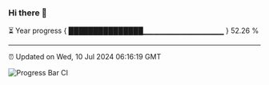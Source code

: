 ### Hi there 👋

⏳ Year progress { ███████████████▁▁▁▁▁▁▁▁▁▁▁▁▁▁▁ } 52.26 %

---

⏰ Updated on Wed, 10 Jul 2024 06:16:19 GMT

![Progress Bar CI](https://github.com/liununu/liununu/workflows/Progress%20Bar%20CI/badge.svg)
